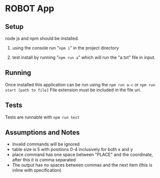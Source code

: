 # ROBOT App

## Setup

node js and npm should be installed.

1) using the console run "``npm i``" in the project directory

2) test install by running  "``npm run a``" which will run the "a.txt" file in input.

## Running

Once installed this application can be run using the ``npm run a-c`` or ``npm run start [path to file]``
File extension must be included in the file uri.

## Tests

Tests are runnable with ``npm run test``

## Assumptions and Notes

* Invalid commands will be ignored
* table size is 5 with positions 0-4 inclusively for both x and y
* place command has one space between "PLACE" and the coordinate, after this it is comma separated
* The output has no spaces between commas and the next item (this is inline with specification)